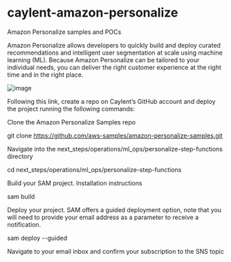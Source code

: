 # caylent-amazon-personalize
Amazon Personalize samples and POCs

Amazon Personalize allows developers to quickly build and deploy curated recommendations and intelligent user segmentation at scale using machine learning (ML). Because Amazon Personalize can be tailored to your individual needs, you can deliver the right customer experience at the right time and in the right place.

![image](https://user-images.githubusercontent.com/96081140/201748257-ad0e79b0-b76a-4e58-8b8d-f04262ddc8f8.png)


Following this link, create a repo on Caylent’s GitHub account and deploy the project running the following commands:

Clone the Amazon Personalize Samples repo

git clone https://github.com/aws-samples/amazon-personalize-samples.git

Navigate into the next_steps/operations/ml_ops/personalize-step-functions directory

cd next_steps/operations/ml_ops/personalize-step-functions

Build your SAM project. Installation instructions 

sam build

Deploy your project. SAM offers a guided deployment option, note that you will need to provide your email address as a parameter to receive a notification.

sam deploy --guided

Navigate to your email inbox and confirm your subscription to the SNS topic






